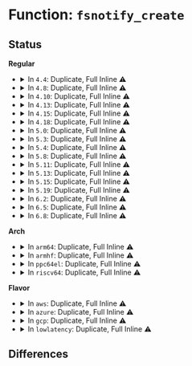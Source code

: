 # Function: <code>fsnotify_create</code>

## Status
<b>Regular</b>
<ul>
<li>
<details>
<summary>In <code>4.4</code>: Duplicate, Full Inline ⚠️</summary>

**Collision:** Static Duplication

**Inline:** Full

**Transformation:** False

**Instances:**

```
In fs/namei.c (ffffffff81218449)
Location: include/linux/fsnotify.h:158
Inline: True
Inline callers:
  - fs/namei.c:path_openat
  - fs/namei.c:path_openat
```
```
In fs/devpts/inode.c (ffffffff8128e537)
Location: include/linux/fsnotify.h:158
Inline: True
Inline callers:
  - fs/devpts/inode.c:devpts_pty_new
```
```
In fs/debugfs/inode.c (ffffffff8131de27)
Location: include/linux/fsnotify.h:158
Inline: True
Inline callers:
  - fs/debugfs/inode.c:debugfs_create_file
```
```
In fs/tracefs/inode.c (ffffffff8131f4a7)
Location: include/linux/fsnotify.h:158
Inline: True
Inline callers:
  - fs/tracefs/inode.c:tracefs_create_file
```
</details>
</li>
<li>
<details>
<summary>In <code>4.8</code>: Duplicate, Full Inline ⚠️</summary>

**Collision:** Static Duplication

**Inline:** Full

**Transformation:** False

**Instances:**

```
In fs/namei.c (ffffffff81242cce)
Location: include/linux/fsnotify.h:137
Inline: True
Inline callers:
  - fs/namei.c:path_openat
  - fs/namei.c:path_openat
  - fs/namei.c:path_openat
```
```
In fs/devpts/inode.c (ffffffff812bbac9)
Location: include/linux/fsnotify.h:137
Inline: True
Inline callers:
  - fs/devpts/inode.c:devpts_pty_new
```
```
In fs/debugfs/inode.c (ffffffff813529d2)
Location: include/linux/fsnotify.h:137
Inline: True
Inline callers:
  - fs/debugfs/inode.c:__debugfs_create_file
```
```
In fs/tracefs/inode.c (ffffffff81354977)
Location: include/linux/fsnotify.h:137
Inline: True
Inline callers:
  - fs/tracefs/inode.c:tracefs_create_file
```
</details>
</li>
<li>
<details>
<summary>In <code>4.10</code>: Duplicate, Full Inline ⚠️</summary>

**Collision:** Static Duplication

**Inline:** Full

**Transformation:** False

**Instances:**

```
In fs/namei.c (ffffffff81255c45)
Location: include/linux/fsnotify.h:141
Inline: True
Inline callers:
  - fs/namei.c:path_openat
  - fs/namei.c:path_openat
  - fs/namei.c:path_openat
```
```
In fs/devpts/inode.c (ffffffff812d1111)
Location: include/linux/fsnotify.h:141
Inline: True
Inline callers:
  - fs/devpts/inode.c:devpts_pty_new
```
```
In fs/debugfs/inode.c (ffffffff81368c82)
Location: include/linux/fsnotify.h:141
Inline: True
Inline callers:
  - fs/debugfs/inode.c:__debugfs_create_file
```
```
In fs/tracefs/inode.c (ffffffff8136ac37)
Location: include/linux/fsnotify.h:141
Inline: True
Inline callers:
  - fs/tracefs/inode.c:tracefs_create_file
```
</details>
</li>
<li>
<details>
<summary>In <code>4.13</code>: Duplicate, Full Inline ⚠️</summary>

**Collision:** Static Duplication

**Inline:** Full

**Transformation:** False

**Instances:**

```
In fs/namei.c (ffffffff81260cdd)
Location: include/linux/fsnotify.h:141
Inline: True
Inline callers:
  - fs/namei.c:path_openat
  - fs/namei.c:path_openat
  - fs/namei.c:path_openat
```
```
In fs/devpts/inode.c (ffffffff812e2780)
Location: include/linux/fsnotify.h:141
Inline: True
Inline callers:
  - fs/devpts/inode.c:devpts_pty_new
```
```
In fs/debugfs/inode.c (ffffffff8137d312)
Location: include/linux/fsnotify.h:141
Inline: True
Inline callers:
  - fs/debugfs/inode.c:__debugfs_create_file
```
```
In fs/tracefs/inode.c (ffffffff8137f287)
Location: include/linux/fsnotify.h:141
Inline: True
Inline callers:
  - fs/tracefs/inode.c:tracefs_create_file
```
</details>
</li>
<li>
<details>
<summary>In <code>4.15</code>: Duplicate, Full Inline ⚠️</summary>

**Collision:** Static Duplication

**Inline:** Full

**Transformation:** False

**Instances:**

```
In fs/namei.c (ffffffff81284648)
Location: include/linux/fsnotify.h:142
Inline: True
Inline callers:
  - fs/namei.c:path_openat
  - fs/namei.c:path_openat
  - fs/namei.c:path_openat
```
```
In fs/devpts/inode.c (ffffffff813071b0)
Location: include/linux/fsnotify.h:142
Inline: True
Inline callers:
  - fs/devpts/inode.c:devpts_pty_new
```
```
In fs/debugfs/inode.c (ffffffff813a2226)
Location: include/linux/fsnotify.h:142
Inline: True
Inline callers:
  - fs/debugfs/inode.c:__debugfs_create_file
```
```
In fs/tracefs/inode.c (ffffffff813a42c7)
Location: include/linux/fsnotify.h:142
Inline: True
Inline callers:
  - fs/tracefs/inode.c:tracefs_create_file
```
</details>
</li>
<li>
<details>
<summary>In <code>4.18</code>: Duplicate, Full Inline ⚠️</summary>

**Collision:** Static Duplication

**Inline:** Full

**Transformation:** False

**Instances:**

```
In fs/namei.c (ffffffff812aa155)
Location: include/linux/fsnotify.h:142
Inline: True
Inline callers:
  - fs/namei.c:lookup_open
  - fs/namei.c:lookup_open
  - fs/namei.c:lookup_open
  - fs/namei.c:vfs_mkobj
```
```
In fs/devpts/inode.c (ffffffff81335145)
Location: include/linux/fsnotify.h:142
Inline: True
Inline callers:
  - fs/devpts/inode.c:devpts_pty_new
```
```
In fs/debugfs/inode.c (ffffffff813d146e)
Location: include/linux/fsnotify.h:142
Inline: True
Inline callers:
  - fs/debugfs/inode.c:__debugfs_create_file
```
```
In fs/tracefs/inode.c (ffffffff813d3697)
Location: include/linux/fsnotify.h:142
Inline: True
Inline callers:
  - fs/tracefs/inode.c:tracefs_create_file
```
</details>
</li>
<li>
<details>
<summary>In <code>5.0</code>: Duplicate, Full Inline ⚠️</summary>

**Collision:** Static Duplication

**Inline:** Full

**Transformation:** False

**Instances:**

```
In fs/namei.c (ffffffff812c097e)
Location: include/linux/fsnotify.h:154
Inline: True
Inline callers:
  - fs/namei.c:path_openat
  - fs/namei.c:path_openat
  - fs/namei.c:path_openat
  - fs/namei.c:vfs_mkobj
```
```
In fs/devpts/inode.c (ffffffff8134c3d5)
Location: include/linux/fsnotify.h:154
Inline: True
Inline callers:
  - fs/devpts/inode.c:devpts_pty_new
```
```
In fs/debugfs/inode.c (ffffffff813ebd2c)
Location: include/linux/fsnotify.h:154
Inline: True
Inline callers:
  - fs/debugfs/inode.c:__debugfs_create_file
```
```
In fs/tracefs/inode.c (ffffffff813edd87)
Location: include/linux/fsnotify.h:154
Inline: True
Inline callers:
  - fs/tracefs/inode.c:tracefs_create_file
```
</details>
</li>
<li>
<details>
<summary>In <code>5.3</code>: Duplicate, Full Inline ⚠️</summary>

**Collision:** Static Duplication

**Inline:** Full

**Transformation:** False

**Instances:**

```
In fs/namei.c (ffffffff812dc7b9)
Location: include/linux/fsnotify.h:171
Inline: True
Inline callers:
  - fs/namei.c:lookup_open
  - fs/namei.c:lookup_open
  - fs/namei.c:lookup_open
  - fs/namei.c:vfs_mkobj
```
```
In fs/devpts/inode.c (ffffffff81374d9f)
Location: include/linux/fsnotify.h:171
Inline: True
Inline callers:
  - fs/devpts/inode.c:devpts_pty_new
```
```
In fs/debugfs/inode.c (ffffffff81417e1d)
Location: include/linux/fsnotify.h:171
Inline: True
Inline callers:
  - fs/debugfs/inode.c:__debugfs_create_file
```
```
In fs/tracefs/inode.c (ffffffff8141a03c)
Location: include/linux/fsnotify.h:171
Inline: True
Inline callers:
  - fs/tracefs/inode.c:tracefs_create_file
```
</details>
</li>
<li>
<details>
<summary>In <code>5.4</code>: Duplicate, Full Inline ⚠️</summary>

**Collision:** Static Duplication

**Inline:** Full

**Transformation:** False

**Instances:**

```
In fs/namei.c (ffffffff812ee2de)
Location: include/linux/fsnotify.h:171
Inline: True
Inline callers:
  - fs/namei.c:lookup_open
  - fs/namei.c:lookup_open
  - fs/namei.c:lookup_open
  - fs/namei.c:vfs_mkobj
```
```
In fs/devpts/inode.c (ffffffff8138d01f)
Location: include/linux/fsnotify.h:171
Inline: True
Inline callers:
  - fs/devpts/inode.c:devpts_pty_new
```
```
In fs/debugfs/inode.c (ffffffff81431cdd)
Location: include/linux/fsnotify.h:171
Inline: True
Inline callers:
  - fs/debugfs/inode.c:__debugfs_create_file
```
```
In fs/tracefs/inode.c (ffffffff81433eb6)
Location: include/linux/fsnotify.h:171
Inline: True
Inline callers:
  - fs/tracefs/inode.c:tracefs_create_file
```
</details>
</li>
<li>
<details>
<summary>In <code>5.8</code>: Duplicate, Full Inline ⚠️</summary>

**Collision:** Static Duplication

**Inline:** Full

**Transformation:** False

**Instances:**

```
In fs/namei.c (ffffffff813253a6)
Location: include/linux/fsnotify.h:187
Inline: True
Inline callers:
  - fs/namei.c:vfs_mknod
  - fs/namei.c:open_last_lookups
  - fs/namei.c:vfs_mkobj
```
```
In fs/devpts/inode.c (ffffffff813d846f)
Location: include/linux/fsnotify.h:187
Inline: True
Inline callers:
  - fs/devpts/inode.c:devpts_pty_new
```
```
In fs/debugfs/inode.c (ffffffff814815dd)
Location: include/linux/fsnotify.h:187
Inline: True
Inline callers:
  - fs/debugfs/inode.c:__debugfs_create_file
```
```
In fs/tracefs/inode.c (ffffffff81483c66)
Location: include/linux/fsnotify.h:187
Inline: True
Inline callers:
  - fs/tracefs/inode.c:tracefs_create_file
```
</details>
</li>
<li>
<details>
<summary>In <code>5.11</code>: Duplicate, Full Inline ⚠️</summary>

**Collision:** Static Duplication

**Inline:** Full

**Transformation:** False

**Instances:**

```
In fs/namei.c (ffffffff81330b26)
Location: include/linux/fsnotify.h:185
Inline: True
Inline callers:
  - fs/namei.c:vfs_mknod
  - fs/namei.c:open_last_lookups
  - fs/namei.c:vfs_mkobj
```
```
In fs/devpts/inode.c (ffffffff813ea10e)
Location: include/linux/fsnotify.h:185
Inline: True
Inline callers:
  - fs/devpts/inode.c:devpts_pty_new
```
```
In fs/debugfs/inode.c (ffffffff8149f102)
Location: include/linux/fsnotify.h:185
Inline: True
Inline callers:
  - fs/debugfs/inode.c:__debugfs_create_file
```
```
In fs/tracefs/inode.c (ffffffff814a12c6)
Location: include/linux/fsnotify.h:185
Inline: True
Inline callers:
  - fs/tracefs/inode.c:tracefs_create_file
```
</details>
</li>
<li>
<details>
<summary>In <code>5.13</code>: Duplicate, Full Inline ⚠️</summary>

**Collision:** Static Duplication

**Inline:** Full

**Transformation:** False

**Instances:**

```
In fs/namei.c (ffffffff81337364)
Location: include/linux/fsnotify.h:185
Inline: True
Inline callers:
  - fs/namei.c:vfs_mknod
  - fs/namei.c:open_last_lookups
  - fs/namei.c:vfs_mkobj
```
```
In fs/devpts/inode.c (ffffffff813f0c4e)
Location: include/linux/fsnotify.h:185
Inline: True
Inline callers:
  - fs/devpts/inode.c:devpts_pty_new
```
```
In fs/debugfs/inode.c (ffffffff814a50e5)
Location: include/linux/fsnotify.h:185
Inline: True
Inline callers:
  - fs/debugfs/inode.c:__debugfs_create_file
```
```
In fs/tracefs/inode.c (ffffffff814a73f6)
Location: include/linux/fsnotify.h:185
Inline: True
Inline callers:
  - fs/tracefs/inode.c:tracefs_create_file
```
</details>
</li>
<li>
<details>
<summary>In <code>5.15</code>: Duplicate, Full Inline ⚠️</summary>

**Collision:** Static Duplication

**Inline:** Full

**Transformation:** False

**Instances:**

```
In fs/namei.c (ffffffff81384da6)
Location: include/linux/fsnotify.h:194
Inline: True
Inline callers:
  - fs/namei.c:vfs_mknod
  - fs/namei.c:open_last_lookups
  - fs/namei.c:vfs_mkobj
```
```
In fs/devpts/inode.c (ffffffff81442b3e)
Location: include/linux/fsnotify.h:194
Inline: True
Inline callers:
  - fs/devpts/inode.c:devpts_pty_new
```
```
In fs/debugfs/inode.c (ffffffff814fd226)
Location: include/linux/fsnotify.h:194
Inline: True
Inline callers:
  - fs/debugfs/inode.c:__debugfs_create_file
```
```
In fs/tracefs/inode.c (ffffffff814ff6e4)
Location: include/linux/fsnotify.h:194
Inline: True
Inline callers:
  - fs/tracefs/inode.c:tracefs_create_file
```
</details>
</li>
<li>
<details>
<summary>In <code>5.19</code>: Duplicate, Full Inline ⚠️</summary>

**Collision:** Static Duplication

**Inline:** Full

**Transformation:** False

**Instances:**

```
In fs/namei.c (ffffffff814021fb)
Location: include/linux/fsnotify.h:203
Inline: True
Inline callers:
  - fs/namei.c:vfs_mknod
  - fs/namei.c:open_last_lookups
  - fs/namei.c:vfs_mkobj
```
```
In fs/devpts/inode.c (ffffffff814be8da)
Location: include/linux/fsnotify.h:203
Inline: True
Inline callers:
  - fs/devpts/inode.c:devpts_pty_new
```
```
In fs/debugfs/inode.c (ffffffff8158da70)
Location: include/linux/fsnotify.h:203
Inline: True
Inline callers:
  - fs/debugfs/inode.c:__debugfs_create_file
```
```
In fs/tracefs/inode.c (ffffffff81590743)
Location: include/linux/fsnotify.h:203
Inline: True
Inline callers:
  - fs/tracefs/inode.c:tracefs_create_file
```
</details>
</li>
<li>
<details>
<summary>In <code>6.2</code>: Duplicate, Full Inline ⚠️</summary>

**Collision:** Static Duplication

**Inline:** Full

**Transformation:** False

**Instances:**

```
In fs/namei.c (ffffffff8148c458)
Location: include/linux/fsnotify.h:203
Inline: True
Inline callers:
  - fs/namei.c:vfs_mknod
  - fs/namei.c:open_last_lookups
  - fs/namei.c:vfs_mkobj
```
```
In fs/devpts/inode.c (ffffffff8155677a)
Location: include/linux/fsnotify.h:203
Inline: True
Inline callers:
  - fs/devpts/inode.c:devpts_pty_new
```
```
In fs/debugfs/inode.c (ffffffff81634160)
Location: include/linux/fsnotify.h:203
Inline: True
Inline callers:
  - fs/debugfs/inode.c:__debugfs_create_file
```
```
In fs/tracefs/inode.c (ffffffff81637bd3)
Location: include/linux/fsnotify.h:203
Inline: True
Inline callers:
  - fs/tracefs/inode.c:tracefs_create_file
```
</details>
</li>
<li>
<details>
<summary>In <code>6.5</code>: Duplicate, Full Inline ⚠️</summary>

**Collision:** Static Duplication

**Inline:** Full

**Transformation:** False

**Instances:**

```
In fs/namei.c (ffffffff814c3284)
Location: include/linux/fsnotify.h:205
Inline: True
Inline callers:
  - fs/namei.c:vfs_mknod
  - fs/namei.c:open_last_lookups
  - fs/namei.c:vfs_mkobj
```
```
In fs/devpts/inode.c (ffffffff8158e53a)
Location: include/linux/fsnotify.h:205
Inline: True
Inline callers:
  - fs/devpts/inode.c:devpts_pty_new
```
```
In fs/debugfs/inode.c (ffffffff8166c470)
Location: include/linux/fsnotify.h:205
Inline: True
Inline callers:
  - fs/debugfs/inode.c:__debugfs_create_file
```
```
In fs/tracefs/inode.c (ffffffff8166ffd3)
Location: include/linux/fsnotify.h:205
Inline: True
Inline callers:
  - fs/tracefs/inode.c:tracefs_create_file
```
</details>
</li>
<li>
<details>
<summary>In <code>6.8</code>: Duplicate, Full Inline ⚠️</summary>

**Collision:** Static Duplication

**Inline:** Full

**Transformation:** False

**Instances:**

```
In fs/namei.c (ffffffff814f575a)
Location: include/linux/fsnotify.h:243
Inline: True
Inline callers:
  - fs/namei.c:vfs_mknod
  - fs/namei.c:open_last_lookups
  - fs/namei.c:vfs_mkobj
```
```
In fs/devpts/inode.c (ffffffff815c7250)
Location: include/linux/fsnotify.h:243
Inline: True
Inline callers:
  - fs/devpts/inode.c:devpts_pty_new
```
```
In fs/debugfs/inode.c (ffffffff816a6ce6)
Location: include/linux/fsnotify.h:243
Inline: True
Inline callers:
  - fs/debugfs/inode.c:__debugfs_create_file
```
```
In fs/tracefs/inode.c (ffffffff816aad14)
Location: include/linux/fsnotify.h:243
Inline: True
Inline callers:
  - fs/tracefs/inode.c:tracefs_create_file
```
</details>
</li>
</ul>
<b>Arch</b>
<ul>
<li>
<details>
<summary>In <code>arm64</code>: Duplicate, Full Inline ⚠️</summary>

**Collision:** Static Duplication

**Inline:** Full

**Transformation:** False

**Instances:**

```
In fs/namei.c (ffff800010397aec)
Location: include/linux/fsnotify.h:171
Inline: True
Inline callers:
  - fs/namei.c:lookup_open
  - fs/namei.c:lookup_open
  - fs/namei.c:lookup_open
  - fs/namei.c:vfs_mkobj
```
```
In fs/devpts/inode.c (ffff80001045ed08)
Location: include/linux/fsnotify.h:171
Inline: True
Inline callers:
  - fs/devpts/inode.c:devpts_pty_new
```
```
In fs/debugfs/inode.c (ffff800010516a50)
Location: include/linux/fsnotify.h:171
Inline: True
Inline callers:
  - fs/debugfs/inode.c:__debugfs_create_file
```
```
In fs/tracefs/inode.c (ffff800010519960)
Location: include/linux/fsnotify.h:171
Inline: True
Inline callers:
  - fs/tracefs/inode.c:tracefs_create_file
```
</details>
</li>
<li>
<details>
<summary>In <code>armhf</code>: Duplicate, Full Inline ⚠️</summary>

**Collision:** Static Duplication

**Inline:** Full

**Transformation:** False

**Instances:**

```
In fs/namei.c (c057ded4)
Location: include/linux/fsnotify.h:171
Inline: True
Inline callers:
  - fs/namei.c:lookup_open
  - fs/namei.c:lookup_open
  - fs/namei.c:lookup_open
  - fs/namei.c:vfs_mkobj
```
```
In fs/devpts/inode.c (c061f754)
Location: include/linux/fsnotify.h:171
Inline: True
Inline callers:
  - fs/devpts/inode.c:devpts_pty_new
```
```
In fs/debugfs/inode.c (c06d1808)
Location: include/linux/fsnotify.h:171
Inline: True
Inline callers:
  - fs/debugfs/inode.c:__debugfs_create_file
```
```
In fs/tracefs/inode.c (c06d4068)
Location: include/linux/fsnotify.h:171
Inline: True
Inline callers:
  - fs/tracefs/inode.c:tracefs_create_file
```
</details>
</li>
<li>
<details>
<summary>In <code>ppc64el</code>: Duplicate, Full Inline ⚠️</summary>

**Collision:** Static Duplication

**Inline:** Full

**Transformation:** False

**Instances:**

```
In fs/namei.c (c000000000491a20)
Location: include/linux/fsnotify.h:171
Inline: True
Inline callers:
  - fs/namei.c:lookup_open
  - fs/namei.c:lookup_open
  - fs/namei.c:lookup_open
  - fs/namei.c:vfs_mkobj
```
```
In fs/devpts/inode.c (c00000000057ae94)
Location: include/linux/fsnotify.h:171
Inline: True
Inline callers:
  - fs/devpts/inode.c:devpts_pty_new
```
```
In fs/debugfs/inode.c (c00000000065fa7c)
Location: include/linux/fsnotify.h:171
Inline: True
Inline callers:
  - fs/debugfs/inode.c:__debugfs_create_file
```
```
In fs/tracefs/inode.c (c00000000066303c)
Location: include/linux/fsnotify.h:171
Inline: True
Inline callers:
  - fs/tracefs/inode.c:tracefs_create_file
```
</details>
</li>
<li>
<details>
<summary>In <code>riscv64</code>: Duplicate, Full Inline ⚠️</summary>

**Collision:** Static Duplication

**Inline:** Full

**Transformation:** False

**Instances:**

```
In fs/namei.c (ffffffe000265a8e)
Location: include/linux/fsnotify.h:171
Inline: True
Inline callers:
  - fs/namei.c:lookup_open
  - fs/namei.c:lookup_open
  - fs/namei.c:lookup_open
  - fs/namei.c:vfs_mkobj
```
```
In fs/devpts/inode.c (ffffffe0002ee87a)
Location: include/linux/fsnotify.h:171
Inline: True
Inline callers:
  - fs/devpts/inode.c:devpts_pty_new
```
```
In fs/debugfs/inode.c (ffffffe000380126)
Location: include/linux/fsnotify.h:171
Inline: True
Inline callers:
  - fs/debugfs/inode.c:__debugfs_create_file
```
```
In fs/tracefs/inode.c (ffffffe000382c3e)
Location: include/linux/fsnotify.h:171
Inline: True
Inline callers:
  - fs/tracefs/inode.c:tracefs_create_file
```
</details>
</li>
</ul>
<b>Flavor</b>
<ul>
<li>
<details>
<summary>In <code>aws</code>: Duplicate, Full Inline ⚠️</summary>

**Collision:** Static Duplication

**Inline:** Full

**Transformation:** False

**Instances:**

```
In fs/namei.c (ffffffff812e68be)
Location: include/linux/fsnotify.h:171
Inline: True
Inline callers:
  - fs/namei.c:lookup_open
  - fs/namei.c:lookup_open
  - fs/namei.c:lookup_open
  - fs/namei.c:vfs_mkobj
```
```
In fs/devpts/inode.c (ffffffff813855ff)
Location: include/linux/fsnotify.h:171
Inline: True
Inline callers:
  - fs/devpts/inode.c:devpts_pty_new
```
```
In fs/debugfs/inode.c (ffffffff8142a2bd)
Location: include/linux/fsnotify.h:171
Inline: True
Inline callers:
  - fs/debugfs/inode.c:__debugfs_create_file
```
```
In fs/tracefs/inode.c (ffffffff8142c496)
Location: include/linux/fsnotify.h:171
Inline: True
Inline callers:
  - fs/tracefs/inode.c:tracefs_create_file
```
</details>
</li>
<li>
<details>
<summary>In <code>azure</code>: Duplicate, Full Inline ⚠️</summary>

**Collision:** Static Duplication

**Inline:** Full

**Transformation:** False

**Instances:**

```
In fs/namei.c (ffffffff812d74fe)
Location: include/linux/fsnotify.h:171
Inline: True
Inline callers:
  - fs/namei.c:lookup_open
  - fs/namei.c:lookup_open
  - fs/namei.c:lookup_open
  - fs/namei.c:vfs_mkobj
```
```
In fs/devpts/inode.c (ffffffff8137608f)
Location: include/linux/fsnotify.h:171
Inline: True
Inline callers:
  - fs/devpts/inode.c:devpts_pty_new
```
```
In fs/debugfs/inode.c (ffffffff8141ad3d)
Location: include/linux/fsnotify.h:171
Inline: True
Inline callers:
  - fs/debugfs/inode.c:__debugfs_create_file
```
```
In fs/tracefs/inode.c (ffffffff8141cf16)
Location: include/linux/fsnotify.h:171
Inline: True
Inline callers:
  - fs/tracefs/inode.c:tracefs_create_file
```
</details>
</li>
<li>
<details>
<summary>In <code>gcp</code>: Duplicate, Full Inline ⚠️</summary>

**Collision:** Static Duplication

**Inline:** Full

**Transformation:** False

**Instances:**

```
In fs/namei.c (ffffffff812e46ce)
Location: include/linux/fsnotify.h:171
Inline: True
Inline callers:
  - fs/namei.c:lookup_open
  - fs/namei.c:lookup_open
  - fs/namei.c:lookup_open
  - fs/namei.c:vfs_mkobj
```
```
In fs/devpts/inode.c (ffffffff813830cf)
Location: include/linux/fsnotify.h:171
Inline: True
Inline callers:
  - fs/devpts/inode.c:devpts_pty_new
```
```
In fs/debugfs/inode.c (ffffffff8142645d)
Location: include/linux/fsnotify.h:171
Inline: True
Inline callers:
  - fs/debugfs/inode.c:__debugfs_create_file
```
```
In fs/tracefs/inode.c (ffffffff81428636)
Location: include/linux/fsnotify.h:171
Inline: True
Inline callers:
  - fs/tracefs/inode.c:tracefs_create_file
```
</details>
</li>
<li>
<details>
<summary>In <code>lowlatency</code>: Duplicate, Full Inline ⚠️</summary>

**Collision:** Static Duplication

**Inline:** Full

**Transformation:** False

**Instances:**

```
In fs/namei.c (ffffffff812f564e)
Location: include/linux/fsnotify.h:171
Inline: True
Inline callers:
  - fs/namei.c:lookup_open
  - fs/namei.c:lookup_open
  - fs/namei.c:lookup_open
  - fs/namei.c:vfs_mkobj
```
```
In fs/devpts/inode.c (ffffffff81396bef)
Location: include/linux/fsnotify.h:171
Inline: True
Inline callers:
  - fs/devpts/inode.c:devpts_pty_new
```
```
In fs/debugfs/inode.c (ffffffff8143d31d)
Location: include/linux/fsnotify.h:171
Inline: True
Inline callers:
  - fs/debugfs/inode.c:__debugfs_create_file
```
```
In fs/tracefs/inode.c (ffffffff8143f4f6)
Location: include/linux/fsnotify.h:171
Inline: True
Inline callers:
  - fs/tracefs/inode.c:tracefs_create_file
```
</details>
</li>
</ul>

## Differences
